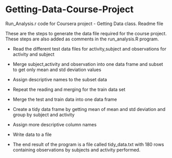 # Getting-Data-Course-Project




Run_Analysis.r code for Coursera project - Getting Data class. Readme file

These are the steps to generate the data file required for the course project. These steps are also added as comments in the run_analysis.R program.

* Read the different test data files for activity,subject and observations for activity and subject

* Merge subject,activity and observation into one data frame and subset to get only mean and std deviation values

* Assign descriptive names to the subset data

* Repeat the reading and merging for the train data set

*  Merge the test and train data into one data frame

* Create a tidy data frame by getting mean of mean and std deviation and group by subject and activity

*  Assign more descriptive column names

*  Write data to a file

* The end result of the program is a file called tidy_data.txt with 180 rows containing observations by subjects and activity performed.
